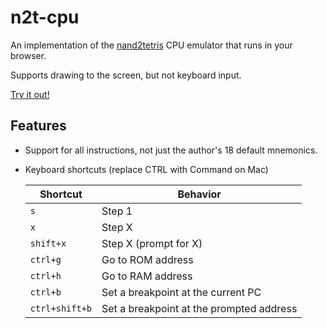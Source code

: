 # n2t-cpu

An implementation of the [nand2tetris](https://www.nand2tetris.org/) CPU emulator that runs in your browser.

Supports drawing to the screen, but not keyboard input.

[Try it out!](https://gerritbirkeland.com/n2t-cpu/emulator/index.html)

## Features

- Support for all instructions, not just the author's 18 default mnemonics.
- Keyboard shortcuts (replace CTRL with Command on Mac)

    | Shortcut | Behavior |
    | --- | --- |
    | `s` | Step 1 |
    | `x` | Step X |
    | `shift+x` | Step X (prompt for X) |
    | `ctrl+g` | Go to ROM address |
    | `ctrl+h` | Go to RAM address |
    | `ctrl+b` | Set a breakpoint at the current PC |
    | `ctrl+shift+b` | Set a breakpoint at the prompted address |
